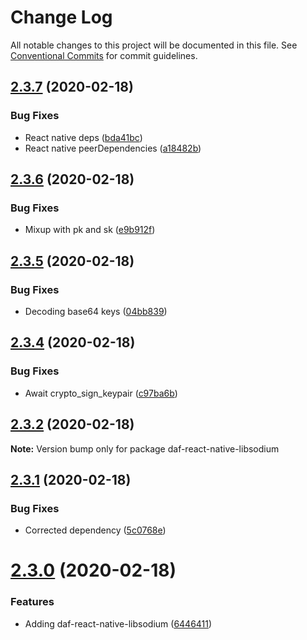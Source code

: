 # Change Log

All notable changes to this project will be documented in this file.
See [Conventional Commits](https://conventionalcommits.org) for commit guidelines.

## [2.3.7](https://github.com/uport-project/daf/compare/v2.3.6...v2.3.7) (2020-02-18)


### Bug Fixes

* React native deps ([bda41bc](https://github.com/uport-project/daf/commit/bda41bcadaef91cce61f753d07639323c80d34fb))
* React native peerDependencies ([a18482b](https://github.com/uport-project/daf/commit/a18482bda54385f67772f60e3ac37a8ee75e096a))





## [2.3.6](https://github.com/uport-project/daf/compare/v2.3.5...v2.3.6) (2020-02-18)


### Bug Fixes

* Mixup with pk and sk ([e9b912f](https://github.com/uport-project/daf/commit/e9b912f8e8172ff621afd4e4d0f1a087aa19ac93))





## [2.3.5](https://github.com/uport-project/daf/compare/v2.3.4...v2.3.5) (2020-02-18)


### Bug Fixes

* Decoding base64 keys ([04bb839](https://github.com/uport-project/daf/commit/04bb8392d7b842992f8d65fb826dfbd9188f0ff9))





## [2.3.4](https://github.com/uport-project/daf/compare/v2.3.3...v2.3.4) (2020-02-18)


### Bug Fixes

* Await crypto_sign_keypair ([c97ba6b](https://github.com/uport-project/daf/commit/c97ba6be2bed9644e81b58cd164f012abdde4a16))





## [2.3.2](https://github.com/uport-project/daf/compare/v2.3.1...v2.3.2) (2020-02-18)

**Note:** Version bump only for package daf-react-native-libsodium





## [2.3.1](https://github.com/uport-project/daf/compare/v2.3.0...v2.3.1) (2020-02-18)


### Bug Fixes

* Corrected dependency ([5c0768e](https://github.com/uport-project/daf/commit/5c0768e1086e01563d923eb5718b45d9e6eb24c7))





# [2.3.0](https://github.com/uport-project/daf/compare/v2.2.1...v2.3.0) (2020-02-18)


### Features

* Adding daf-react-native-libsodium ([6446411](https://github.com/uport-project/daf/commit/6446411d2acdd52b75242e56ab5428f80f8ba261))
